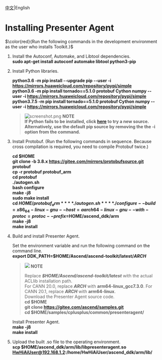 [中文](README_200DK.md)|English

# Installing Presenter Agent
$\color{red}{Run the following commands in the development environment as the user who installs Toolkit.}$
1. Install the Autoconf, Automake, and Libtool dependencies.   
    **sudo apt-get install autoconf automake libtool python3-pip**
2. Install Python libraries.  

    **python3.6 -m pip install --upgrade pip --user -i https://mirrors.huaweicloud.com/repository/pypi/simple**    
    **python3.6 -m pip install tornado==5.1.0 protobuf Cython numpy --user -i https://mirrors.huaweicloud.com/repository/pypi/simple**  
    **python3.7.5 -m pip install tornado==5.1.0 protobuf Cython numpy --user -i https://mirrors.huaweicloud.com/repository/pypi/simple**

    >![](https://images.gitee.com/uploads/images/2020/1130/162342_1d7d35d7_7401379.png "screenshot.png") **NOTE**  
    >**If Python fails to be installed, click [here](https://bbs.huaweicloud.com/forum/thread-97632-1-1.html) to try a new source. Alternatively, use the default pip source by removing the the -i option from the command.** 
3. Install Protobuf. (Run the following commands in sequence. Because cross compilation is required, you need to compile Protobuf twice.)  

    **cd $HOME**     
    **git clone -b 3.8.x https://gitee.com/mirrors/protobufsource.git protobuf**  
    **cp -r protobuf protobuf_arm**  
    **cd protobuf**  
    **./autogen.sh**  
    **bash configure**  
    **make -j8**  
    **sudo make install**  
    **cd $HOME/protobuf_arm**  
    **./autogen.sh**  
    **./configure --build=x86_64-linux-gnu --host=aarch64-linux-gnu --with-protoc=protoc --prefix=$HOME/ascend_ddk/arm**  
    **make -j8**  
    **make install**    

4. Build and install Presenter Agent.

    Set the environment variable and run the following command on the command line.   
    **export DDK_PATH=$HOME/Ascend/ascend-toolkit/latest/_ARCH_**   
    >![](public_sys-resources/icon-note.gif) **NOTE**  
    >
    >Replace ***$HOME/Ascend/ascend-toolkit/latest*** with the actual ACLlib installation path.   
    >For CANN 20.0, replace ***ARCH*** with **arm64-linux_gcc7.3.0**. For CANN 20.1, replace ***ARCH*** with **arm64-linux**.   
    Download the Presenter Agent source code.   
     **cd $HOME**   
     **git clone https://gitee.com/ascend/samples.git**  
     **cd $HOME/samples/cplusplus/common/presenteragent/**  

    Install Presenter Agent.   
    **make -j8**   
    **make install**  

5. Upload the built .so file to the operating environment.    
    **scp $HOME/ascend_ddk/arm/lib/libpresenteragent.so HwHiAiUser@192.168.1.2:/home/HwHiAiUser/ascend_ddk/arm/lib/**     


 
